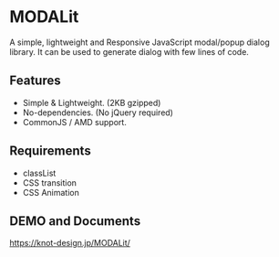 # MODALit
A simple, lightweight and Responsive JavaScript modal/popup dialog library.
It can be used to generate dialog with few lines of code.
 
## Features
- Simple & Lightweight. (2KB gzipped)
- No-dependencies. (No jQuery required)
- CommonJS / AMD support.

## Requirements
- classList
- CSS transition
- CSS Animation

## DEMO and Documents
https://knot-design.jp/MODALit/

